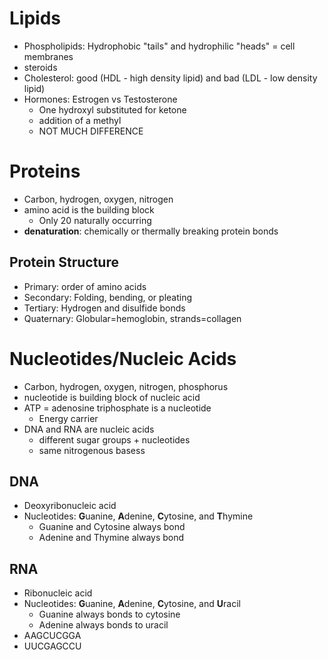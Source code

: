 # Lipids
- Phospholipids: Hydrophobic "tails" and hydrophilic "heads" = cell membranes
- steroids
- Cholesterol: good (HDL - high density lipid) and bad (LDL - low density lipid)
- Hormones: Estrogen vs Testosterone 
	- One hydroxyl substituted for ketone
	- addition of a methyl
	- NOT MUCH DIFFERENCE
# Proteins
- Carbon, hydrogen, oxygen, nitrogen
- amino acid is the building block
	- Only 20 naturally occurring
- **denaturation**: chemically or thermally breaking protein bonds
## Protein Structure
- Primary: order of amino acids
- Secondary: Folding, bending, or pleating
- Tertiary: Hydrogen and disulfide bonds
- Quaternary: Globular=hemoglobin, strands=collagen
# Nucleotides/Nucleic Acids
- Carbon, hydrogen, oxygen, nitrogen, phosphorus
- nucleotide is building block of nucleic acid
- ATP = adenosine triphosphate is a nucleotide 
	- Energy carrier
- DNA and RNA are nucleic acids
	- different sugar groups + nucleotides
	- same nitrogenous basess
## DNA 
- Deoxyribonucleic acid
- Nucleotides: **G**uanine, **A**denine, **C**ytosine, and **T**hymine
	- Guanine and Cytosine always bond
	- Adenine and Thymine always bond
## RNA 
- Ribonucleic acid
- Nucleotides: **G**uanine, **A**denine, **C**ytosine, and **U**racil
	- Guanine always bonds to cytosine
	- Adenine always bonds to uracil  
- AAGCUCGGA
- UUCGAGCCU